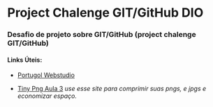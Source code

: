 # Project Chalenge GIT/GitHub DIO

### Desafio de projeto sobre GIT/GitHub (project chalenge  GIT/GitHub)

#### Links Úteis:

- [Portugol Webstudio](https://portugol-webstudio.cubos.io/)

- [Tiny Png Aula 3](https://tinypng.com/) 
_use esse site para comprimir suas pngs, e jpgs e economizar espaço._
